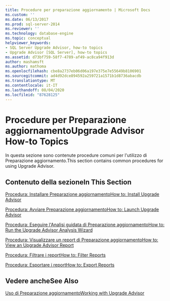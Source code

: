 ```yaml
---
title: Procedure per preparazione aggiornamento | Microsoft Docs
ms.custom: ''
ms.date: 06/13/2017
ms.prod: sql-server-2014
ms.reviewer: ''
ms.technology: database-engine
ms.topic: conceptual
helpviewer_keywords:
- SQL Server Upgrade Advisor, how-to topics
- Upgrade Advisor [SQL Server], how-to topics
ms.assetid: d73bf759-58f7-4789-af49-ac8ca94f913d
author: mashamsft
ms.author: mathoma
ms.openlocfilehash: cbe8a2737eb06d06a197e375e7e55649b8106901
ms.sourcegitcommit: ad4d92dce894592a259721a1571b1d8736abacdb
ms.translationtype: MT
ms.contentlocale: it-IT
ms.lasthandoff: 08/04/2020
ms.locfileid: "87628125"
---
```

# <a name="upgrade-advisor-how-to-topics"></a><span data-ttu-id="359b3-102">Procedure per Preparazione aggiornamento</span><span class="sxs-lookup"><span data-stu-id="359b3-102">Upgrade Advisor How-to Topics</span></span>
  <span data-ttu-id="359b3-103">In questa sezione sono contenute procedure comuni per l'utilizzo di Preparazione aggiornamento.</span><span class="sxs-lookup"><span data-stu-id="359b3-103">This section contains common procedures for using Upgrade Advisor.</span></span>  
  
## <a name="in-this-section"></a><span data-ttu-id="359b3-104">Contenuto della sezione</span><span class="sxs-lookup"><span data-stu-id="359b3-104">In This Section</span></span>  
 [<span data-ttu-id="359b3-105">Procedura: Installare Preparazione aggiornamento</span><span class="sxs-lookup"><span data-stu-id="359b3-105">How to: Install Upgrade Advisor</span></span>](../../../2014/sql-server/install/how-to-install-upgrade-advisor.md)  
  
 [<span data-ttu-id="359b3-106">Procedura: Avviare Preparazione aggiornamento</span><span class="sxs-lookup"><span data-stu-id="359b3-106">How to: Launch Upgrade Advisor</span></span>](../../../2014/sql-server/install/how-to-launch-upgrade-advisor.md)  
  
 [<span data-ttu-id="359b3-107">Procedura: Eseguire l'Analisi guidata di Preparazione aggiornamento</span><span class="sxs-lookup"><span data-stu-id="359b3-107">How to: Run the Upgrade Advisor Analysis Wizard</span></span>](../../../2014/sql-server/install/how-to-run-the-upgrade-advisor-analysis-wizard.md)  
  
 [<span data-ttu-id="359b3-108">Procedura: Visualizzare un report di Preparazione aggiornamento</span><span class="sxs-lookup"><span data-stu-id="359b3-108">How to: View an Upgrade Advisor Report</span></span>](../../../2014/sql-server/install/how-to-view-an-upgrade-advisor-report.md)  
  
 [<span data-ttu-id="359b3-109">Procedura: Filtrare i report</span><span class="sxs-lookup"><span data-stu-id="359b3-109">How to: Filter Reports</span></span>](../../../2014/sql-server/install/how-to-filter-reports.md)  
  
 [<span data-ttu-id="359b3-110">Procedura: Esportare i report</span><span class="sxs-lookup"><span data-stu-id="359b3-110">How to: Export Reports</span></span>](../../../2014/sql-server/install/how-to-export-reports.md)  
  
## <a name="see-also"></a><span data-ttu-id="359b3-111">Vedere anche</span><span class="sxs-lookup"><span data-stu-id="359b3-111">See Also</span></span>  
 [<span data-ttu-id="359b3-112">Uso di Preparazione aggiornamento</span><span class="sxs-lookup"><span data-stu-id="359b3-112">Working with Upgrade Advisor</span></span>](../../../2014/sql-server/install/working-with-upgrade-advisor.md)  
  
  
